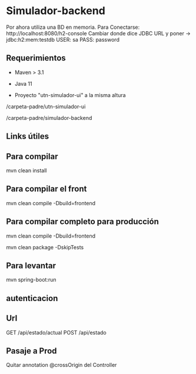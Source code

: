 # Simulador-backend 
Por ahora utiliza una BD en memoria.
  Para Conectarse: http://localhost:8080/h2-console
  Cambiar donde dice JDBC URL y poner -> jdbc:h2:mem:testdb
  USER: sa
  PASS: password

## Requerimientos
- Maven > 3.1
- Java 11

- Proyecto "utn-simulador-ui" a la misma altura

/carpeta-padre/utn-simulador-ui

/carpeta-padre/simulador-backend

## Links útiles

## Para compilar 
mvn clean install

## Para compilar el front
mvn clean compile -Dbuild=frontend

## Para compilar completo para producción

mvn clean compile -Dbuild=frontend

mvn clean package -DskipTests

## Para levantar
mvn spring-boot:run

## autenticacion

## Url
GET /api/estado/actual
POST /api/estado  

## Pasaje a Prod
Quitar annotation @crossOrigin del Controller
